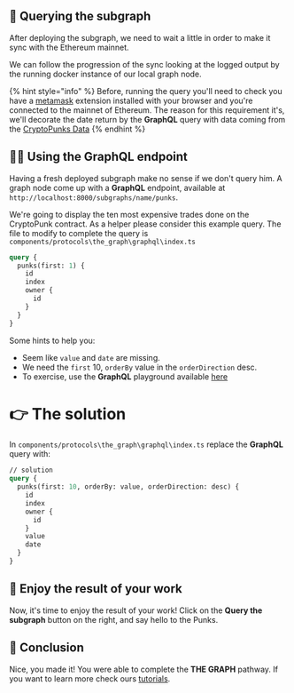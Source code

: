 ## 🧐 Querying the subgraph

After deploying the subgraph, we need to wait a little in order to make it sync with the Ethereum mainnet.

We can follow the progression of the sync looking at the logged output by the running docker instance of our local graph node.

{% hint style="info" %}
Before, running the query you'll need to check you have a [metamask](https://metamask.io/) extension installed with your browser and you're connected to the mainnet of Ethereum. The reason for this requirement it's, we'll decorate the date return by the **GraphQL** query with data coming from the [CryptoPunks Data](https://etherscan.io/address/0x16F5A35647D6F03D5D3da7b35409D65ba03aF3B2#readContract)
{% endhint %}

## 👨‍💻 Using the GraphQL endpoint

Having a fresh deployed subgraph make no sense if we don't query him. A graph node come up with a **GraphQL** endpoint, available at `http://localhost:8000/subgraphs/name/punks`.

We're going to display the ten most expensive trades done on the CryptoPunk contract. As a helper please consider this example query. The file to modify to complete the query is `components/protocols\the_graph\graphql\index.ts`

```graphql
query {
  punks(first: 1) {
    id
    index
    owner {
      id
    }
  }
}
```

Some hints to help you:

- Seem like `value` and `date` are missing.
- We need the `first` 10, `orderBy` value in the `orderDirection` desc.
- To exercise, use the **GraphQL** playground available [here](http://localhost:8000/subgraphs/name/punks)

# 👉 The solution

In `components/protocols\the_graph\graphql\index.ts` replace the **GraphQL** query with:

```graphql
// solution
query {
  punks(first: 10, orderBy: value, orderDirection: desc) {
    id
    index
    owner {
      id
    }
    value
    date
  }
}
```

## 🥳 Enjoy the result of your work

Now, it's time to enjoy the result of your work! Click on the **Query the subgraph** button on the right, and say hello to the Punks.

## 🏁 Conclusion

Nice, you made it! You were able to complete the **THE GRAPH** pathway. If you want to learn more check ours [tutorials](https://www.learn.figment.io).

